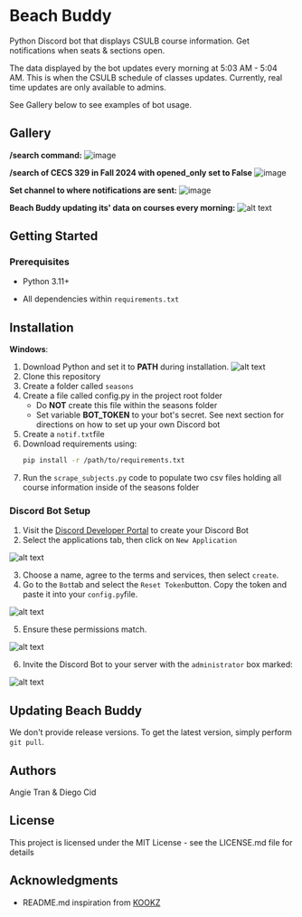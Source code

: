 # Beach Buddy

Python Discord bot that displays CSULB course information. Get notifications when seats & sections open.

The data displayed by the bot updates every morning at 5:03 AM - 5:04 AM. This is when the CSULB schedule of classes updates. Currently, real time updates are only available to admins.

See Gallery below to see examples of bot usage.


## Gallery

**/search command:**
![image](https://github.com/angietea101/Beach-Buddy/assets/81064737/cde753b6-e292-42c6-b041-55db79e4662d)

**/search of CECS 329 in Fall 2024 with opened_only set to False**
![image](https://github.com/angietea101/Beach-Buddy/assets/81064737/4f3dc24e-0e1f-4853-9c69-05c8e0d836b6)

**Set channel to where notifications are sent:**
![image](https://github.com/angietea101/Beach-Buddy/assets/81064737/40a482f3-f1f3-4f49-920e-93ef03017cd7)

**Beach Buddy updating its' data on courses every morning:**
![alt text](image-3.png)


## Getting Started

### Prerequisites

* Python 3.11+

* All dependencies within `requirements.txt`

## Installation

**Windows**:

1. Download Python and set it to **PATH** during installation.
![alt text](python.png)
2. Clone this repository
3. Create a folder called `seasons`
4. Create a file called config.py in the project root folder
    * Do **NOT** create this file within the seasons folder
    * Set variable **BOT_TOKEN** to your bot's secret. See next section for directions on how to set up your own Discord bot
5. Create a `notif.txt`file
6. Download requirements using:
    ```sh
    pip install -r /path/to/requirements.txt
    ```
7. Run the `scrape_subjects.py` code to populate two csv files holding all course information inside of the seasons folder


### Discord Bot Setup

1. Visit the [Discord Developer Portal](https://discord.com/login?redirect_to=%2Fdevelopers%2Fapplications) to create your Discord Bot
2. Select the applications tab, then click on `New Application`

![alt text](new_application.png)

3.  Choose a name, agree to the terms and services, then select `create`.
4. Go to the `Bot`tab and select the `Reset Token`button. Copy the token and paste it into your `config.py`file.

![alt text](image.png)

5. Ensure these permissions match.

![alt text](image-1.png)

6. Invite the Discord Bot to your server with the `administrator` box marked:

![alt text](image-2.png)


## Updating Beach Buddy
We don't provide release versions. To get the latest version, simply perform `git pull`.


## Authors


Angie Tran & Diego Cid


## License

This project is licensed under the MIT License - see the LICENSE.md file for details


## Acknowledgments

* README.md inspiration from [KOOKZ](https://github.com/KOOKIIEStudios/PalCON-Discord?tab=readme-ov-file)
